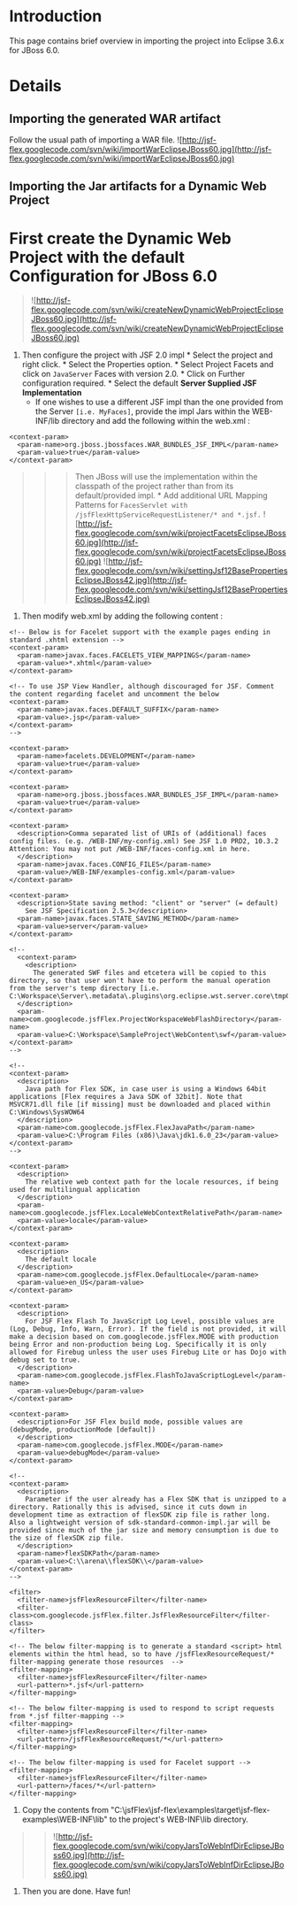 # Introduction #

This page contains brief overview in importing the project into Eclipse 3.6.x for JBoss 6.0.


# Details #

## Importing the generated WAR artifact ##
Follow the usual path of importing a WAR file.
![http://jsf-flex.googlecode.com/svn/wiki/importWarEclipseJBoss60.jpg](http://jsf-flex.googlecode.com/svn/wiki/importWarEclipseJBoss60.jpg)

## Importing the Jar artifacts for a Dynamic Web Project ##
# First create the Dynamic Web Project with the default Configuration for JBoss 6.0
> ![http://jsf-flex.googlecode.com/svn/wiki/createNewDynamicWebProjectEclipseJBoss60.jpg](http://jsf-flex.googlecode.com/svn/wiki/createNewDynamicWebProjectEclipseJBoss60.jpg)
  1. Then configure the project with JSF 2.0 impl
    * Select the project and right click.
    * Select the Properties option.
    * Select Project Facets and click on `JavaServer` Faces with version 2.0.
    * Click on Further configuration required.
    * Select the default **Server Supplied JSF Implementation**
      * If one wishes to use a different JSF impl than the one provided from the Server `[i.e. MyFaces]`, provide the impl Jars within the WEB-INF/lib directory and add the following within the web.xml :
```
<context-param>
  <param-name>org.jboss.jbossfaces.WAR_BUNDLES_JSF_IMPL</param-name>
  <param-value>true</param-value>
</context-param>
```
> > > Then JBoss will use the implementation within the classpath of the project rather than from its default/provided impl.
    * Add additional URL Mapping Patterns for `FacesServlet with /jsfFlexHttpServiceRequestListener/* and *.jsf.`
> > > ![http://jsf-flex.googlecode.com/svn/wiki/projectFacetsEclipseJBoss60.jpg](http://jsf-flex.googlecode.com/svn/wiki/projectFacetsEclipseJBoss60.jpg)
> > > ![http://jsf-flex.googlecode.com/svn/wiki/settingJsf12BasePropertiesEclipseJBoss42.jpg](http://jsf-flex.googlecode.com/svn/wiki/settingJsf12BasePropertiesEclipseJBoss42.jpg)
  1. Then modify web.xml by adding the following content :
```
<!-- Below is for Facelet support with the example pages ending in standard .xhtml extension -->
<context-param>
  <param-name>javax.faces.FACELETS_VIEW_MAPPINGS</param-name>
  <param-value>*.xhtml</param-value>
</context-param>

<!-- To use JSP View Handler, although discouraged for JSF. Comment the content regarding facelet and uncomment the below
<context-param>
  <param-name>javax.faces.DEFAULT_SUFFIX</param-name>
  <param-value>.jsp</param-value>
</context-param>
-->

<context-param>
  <param-name>facelets.DEVELOPMENT</param-name>
  <param-value>true</param-value>
</context-param>

<context-param>
  <param-name>org.jboss.jbossfaces.WAR_BUNDLES_JSF_IMPL</param-name>
  <param-value>true</param-value>
</context-param>

<context-param>
  <description>Comma separated list of URIs of (additional) faces config files. (e.g. /WEB-INF/my-config.xml) See JSF 1.0 PRD2, 10.3.2 Attention: You may not put /WEB-INF/faces-config.xml in here.
  </description>
  <param-name>javax.faces.CONFIG_FILES</param-name>
  <param-value>/WEB-INF/examples-config.xml</param-value>
</context-param>

<context-param>
  <description>State saving method: "client" or "server" (= default)
    See JSF Specification 2.5.3</description>
  <param-name>javax.faces.STATE_SAVING_METHOD</param-name>
  <param-value>server</param-value>
</context-param>

<!-- 
  <context-param>
    <description>
      The generated SWF files and etcetera will be copied to this directory, so that user won't have to perform the manual operation from the server's temp directory [i.e. C:\Workspace\Server\.metadata\.plugins\org.eclipse.wst.server.core\tmp0\wtpwebapps\SampleProject\swf\]
  </description>
  <param-name>com.googlecode.jsfFlex.ProjectWorkspaceWebFlashDirectory</param-name>
  <param-value>C:\Workspace\SampleProject\WebContent\swf</param-value>
</context-param>
-->

<!-- 
<context-param>
  <description>
    Java path for Flex SDK, in case user is using a Windows 64bit applications [Flex requires a Java SDK of 32bit]. Note that MSVCR71.dll file [if missing] must be downloaded and placed within C:\Windows\SysWOW64
  </description>
  <param-name>com.googlecode.jsfFlex.FlexJavaPath</param-name>
  <param-value>C:\Program Files (x86)\Java\jdk1.6.0_23</param-value>
</context-param>
-->

<context-param>
  <description>
    The relative web context path for the locale resources, if being used for multilingual application
  </description>
  <param-name>com.googlecode.jsfFlex.LocaleWebContextRelativePath</param-name>
  <param-value>locale</param-value>
</context-param>

<context-param>
  <description>
    The default locale
  </description>
  <param-name>com.googlecode.jsfFlex.DefaultLocale</param-name>
  <param-value>en_US</param-value>
</context-param>

<context-param>
  <description>
    For JSF Flex Flash To JavaScript Log Level, possible values are (Log, Debug, Info, Warn, Error). If the field is not provided, it will make a decision based on com.googlecode.jsfFlex.MODE with production being Error and non-production being Log. Specifically it is only allowed for Firebug unless the user uses Firebug Lite or has Dojo with debug set to true.
  </description>
  <param-name>com.googlecode.jsfFlex.FlashToJavaScriptLogLevel</param-name>
  <param-value>Debug</param-value>
</context-param>

<context-param>
  <description>For JSF Flex build mode, possible values are (debugMode, productionMode [default])
  </description>
  <param-name>com.googlecode.jsfFlex.MODE</param-name>
  <param-value>debugMode</param-value>
</context-param>

<!-- 
<context-param>
  <description>
    Parameter if the user already has a Flex SDK that is unzipped to a directory. Rationally this is advised, since it cuts down in development time as extraction of flexSDK zip file is rather long. Also a lightweight version of sdk-standard-common-impl.jar will be provided since much of the jar size and memory consumption is due to the size of flexSDK zip file.
  </description>
  <param-name>flexSDKPath</param-name>
  <param-value>C:\\arena\\flexSDK\\</param-value>
</context-param>
-->

<filter>
  <filter-name>jsfFlexResourceFilter</filter-name>
  <filter-class>com.googlecode.jsfFlex.filter.JsfFlexResourceFilter</filter-class>
</filter>
	
<!-- The below filter-mapping is to generate a standard <script> html elements within the html head, so to have /jsfFlexResourceRequest/* filter-mapping generate those resources  -->
<filter-mapping>
  <filter-name>jsfFlexResourceFilter</filter-name>
  <url-pattern>*.jsf</url-pattern>
</filter-mapping>

<!-- The below filter-mapping is used to respond to script requests from *.jsf filter-mapping -->
<filter-mapping>
  <filter-name>jsfFlexResourceFilter</filter-name>
  <url-pattern>/jsfFlexResourceRequest/*</url-pattern>
</filter-mapping>

<!-- The below filter-mapping is used for Facelet support -->
<filter-mapping>
  <filter-name>jsfFlexResourceFilter</filter-name>
  <url-pattern>/faces/*</url-pattern>
</filter-mapping>
```
  1. Copy the contents from "C:\jsfFlex\jsf-flex\examples\target\jsf-flex-examples\WEB-INF\lib" to the project's WEB-INF\lib directory.

> > ![http://jsf-flex.googlecode.com/svn/wiki/copyJarsToWebInfDirEclipseJBoss60.jpg](http://jsf-flex.googlecode.com/svn/wiki/copyJarsToWebInfDirEclipseJBoss60.jpg)
  1. Then you are done. Have fun!